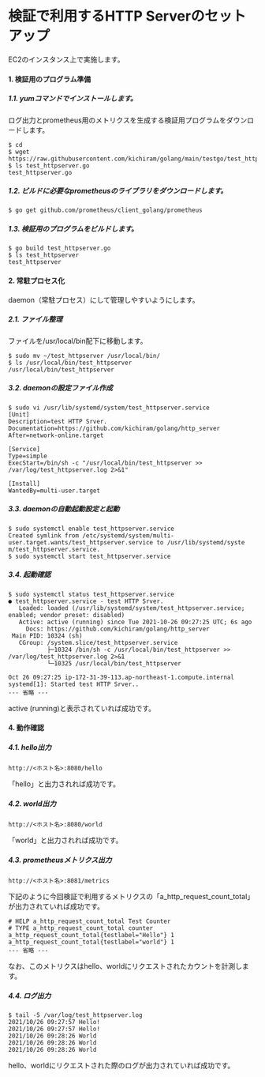 # 検証で利用するHTTP Serverのセットアップ
EC2のインスタンス上で実施します。
#### 1. 検証用のプログラム準備
##### 1.1. yumコマンドでインストールします。
ログ出力とprometheus用のメトリクスを生成する検証用プログラムをダウンロードします。
```
$ cd
$ wget https://raw.githubusercontent.com/kichiram/golang/main/testgo/test_httpserver.go
$ ls test_httpserver.go 
test_httpserver.go
```
##### 1.2. ビルドに必要なprometheusのライブラリをダウンロードします。
```
$ go get github.com/prometheus/client_golang/prometheus
```
##### 1.3. 検証用のプログラムをビルドします。
```
$ go build test_httpserver.go
$ ls test_httpserver
test_httpserver
```
#### 2. 常駐プロセス化
daemon（常駐プロセス）にして管理しやすいようにします。
##### 2.1. ファイル整理
ファイルを/usr/local/bin配下に移動します。
```
$ sudo mv ~/test_httpserver /usr/local/bin/
$ ls /usr/local/bin/test_httpserver
/usr/local/bin/test_httpserver
```
##### 3.2. daemonの設定ファイル作成
```
$ sudo vi /usr/lib/systemd/system/test_httpserver.service
[Unit]
Description=test HTTP Srver.
Documentation=https://github.com/kichiram/golang/http_server
After=network-online.target

[Service]
Type=simple
ExecStart=/bin/sh -c "/usr/local/bin/test_httpserver >> /var/log/test_httpserver.log 2>&1"

[Install]
WantedBy=multi-user.target
```
##### 3.3. daemonの自動起動設定と起動
```
$ sudo systemctl enable test_httpserver.service
Created symlink from /etc/systemd/system/multi-user.target.wants/test_httpserver.service to /usr/lib/systemd/syste
m/test_httpserver.service.
$ sudo systemctl start test_httpserver.service
```
##### 3.4. 起動確認
```
$ sudo systemctl status test_httpserver.service
● test_httpserver.service - test HTTP Srver.
   Loaded: loaded (/usr/lib/systemd/system/test_httpserver.service; enabled; vendor preset: disabled)
   Active: active (running) since Tue 2021-10-26 09:27:25 UTC; 6s ago
     Docs: https://github.com/kichiram/golang/http_server
 Main PID: 10324 (sh)
   CGroup: /system.slice/test_httpserver.service
           ├─10324 /bin/sh -c /usr/local/bin/test_httpserver >> /var/log/test_httpserver.log 2>&1
           └─10325 /usr/local/bin/test_httpserver

Oct 26 09:27:25 ip-172-31-39-113.ap-northeast-1.compute.internal systemd[1]: Started test HTTP Srver..
--- 省略 ---
```
active (running)と表示されていれば成功です。
#### 4. 動作確認
##### 4.1. hello出力
```
http://<ホスト名>:8080/hello
```
「hello」と出力されれば成功です。
##### 4.2. world出力
```
http://<ホスト名>:8080/world
```
「world」と出力されれば成功です。
##### 4.3. prometheusメトリクス出力
```
http://<ホスト名>:8081/metrics
```
下記のように今回検証で利用するメトリクスの「a_http_request_count_total」が出力されていれば成功です。
```
# HELP a_http_request_count_total Test Counter
# TYPE a_http_request_count_total counter
a_http_request_count_total{testlabel="Hello"} 1
a_http_request_count_total{testlabel="world"} 1
--- 省略 ---
```
なお、このメトリクスはhello、worldにリクエストされたカウントを計測します。
##### 4.4. ログ出力
```
$ tail -5 /var/log/test_httpserver.log 
2021/10/26 09:27:57 Hello!
2021/10/26 09:27:57 Hello!
2021/10/26 09:28:26 World
2021/10/26 09:28:26 World
2021/10/26 09:28:26 World
```
hello、worldにリクエストされた際のログが出力されていれば成功です。
